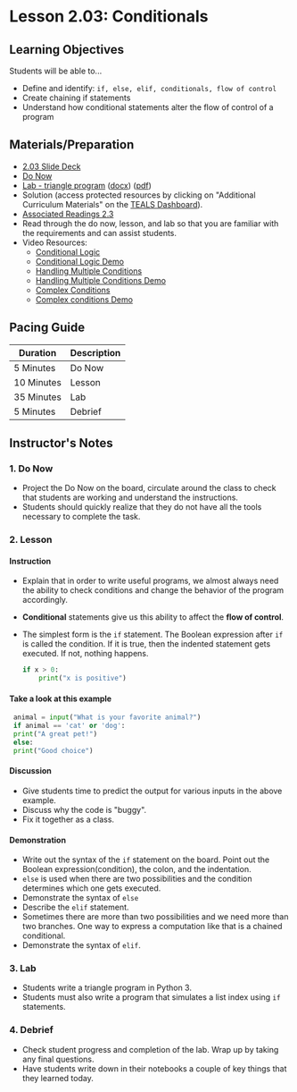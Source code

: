 # Lesson 2.03: Conditionals

## Learning Objectives

Students will be able to...

* Define and identify: `if, else, elif, conditionals, flow of control`
* Create chaining if statements
* Understand how conditional statements alter the flow of control of a program

## Materials/Preparation

* [2.03 Slide Deck](https://github.com/Areson/2nd-semester-introduction-to-computer-science/raw/master/units/2_unit/slidedecks/Intro%20Python%202.03%20TEALS.pptx)
* [Do Now][]
* [Lab - triangle program][] ([docx][]) ([pdf][])
* Solution (access protected resources by clicking on "Additional Curriculum Materials" on the [TEALS Dashboard][]).
* [Associated Readings 2.3](https://tealsk12.github.io/2nd-semester-introduction-to-computer-science/readings.md#associatedreadings/2.3)
* Read through the do now, lesson, and lab so that you are familiar with the requirements and can assist students.
* Video Resources:
  * [Conditional Logic](https://youtu.be/5pPKYWqkoek)
  * [Conditional Logic Demo](https://youtu.be/zqVmqtTLmgw)
  * [Handling Multiple Conditions](https://youtu.be/oYaGJBMoXok)
  * [Handling Multiple Conditions Demo](https://youtu.be/J9luo4cODzM)
  * [Complex Conditions](https://youtu.be/IBOHc87yFYw)
  * [Complex conditions Demo](https://youtu.be/Iui6K2STtbA)

## Pacing Guide

| **Duration**   | **Description** |
| ---------- | ----------- |
| 5 Minutes  | Do Now      |
| 10 Minutes | Lesson      |
| 35 Minutes | Lab         |
| 5 Minutes | Debrief  |

## Instructor's Notes

### 1. Do Now

* Project the Do Now on the board, circulate around the class to check that students are working and understand the instructions.
* Students should quickly realize that they do not have all the tools necessary to complete the task.
  
### 2. Lesson

#### Instruction

* Explain that in order to write useful programs, we almost always need the ability to check conditions and change the behavior of the program accordingly.
* **Conditional** statements give us this ability to affect the **flow of control**.
* The simplest form is the `if` statement. The Boolean expression after `if` is called the condition. If it is true, then the indented statement gets executed. If not, nothing happens.

    ```python
    if x > 0:
        print("x is positive")
    ```

#### Take a look at this example

   ```python
    animal = input("What is your favorite animal?")
    if animal == 'cat' or 'dog':
    print("A great pet!")
    else:
    print("Good choice")
   ```

#### Discussion

* Give students time to predict the output for various inputs in the above example.
* Discuss why the code is "buggy".
* Fix it together as a class.

#### Demonstration

* Write out the syntax of the `if` statement on the board. Point out the Boolean expression(condition), the colon, and the indentation.
* `else` is used when there are two possibilities and the condition determines which one gets executed.
* Demonstrate the syntax of `else`
* Describe the `elif` statement.
* Sometimes there are more than two possibilities and we need more than two branches. One way to express a computation like that is a chained conditional.
* Demonstrate the syntax of `elif`.

### 3. Lab

* Students write a triangle program in Python 3.
* Students must also write a program that simulates a list index using `if` statements.

### 4. Debrief

* Check student progress and completion of the lab. Wrap up by taking any final questions.
* Have students write down in their notebooks a couple of key things that they learned today.

[Do Now]:do_now.md
[Lab - triangle program]:lab.md
[TEALS Dashboard]:http://www.tealsk12.org/dashboard

[pdf]: https://github.com/Areson/2nd-semester-introduction-to-computer-science/raw/master/units/2_unit/03_lesson/lab.pdf
[docx]: https://github.com/Areson/2nd-semester-introduction-to-computer-science/raw/master/units/2_unit/03_lesson/lab.docx
